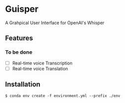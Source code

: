 # Guisper

A Grahpical User Interface for OpenAI's Whisper

## Features

### To be done

- [ ] Real-time voice Transcription
- [ ] Real-time voice Translation

## Installation

```console
$ conda env create -f environment.yml --prefix ./env
```
